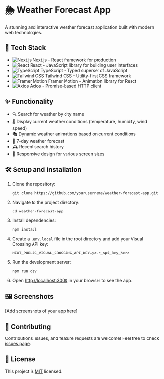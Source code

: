 # 🌦️ Weather Forecast App

A stunning and interactive weather forecast application built with modern web technologies.

## 🚀 Tech Stack

- ![Next.js](https://img.shields.io/badge/Next.js-000000?style=for-the-badge&logo=next.js&logoColor=white) Next.js - React framework for production
- ![React](https://img.shields.io/badge/React-61DAFB?style=for-the-badge&logo=react&logoColor=black) React - JavaScript library for building user interfaces
- ![TypeScript](https://img.shields.io/badge/TypeScript-3178C6?style=for-the-badge&logo=typescript&logoColor=white) TypeScript - Typed superset of JavaScript
- ![Tailwind CSS](https://img.shields.io/badge/Tailwind_CSS-38B2AC?style=for-the-badge&logo=tailwind-css&logoColor=white) Tailwind CSS - Utility-first CSS framework
- ![Framer Motion](https://img.shields.io/badge/Framer_Motion-0055FF?style=for-the-badge&logo=framer&logoColor=white) Framer Motion - Animation library for React
- ![Axios](https://img.shields.io/badge/Axios-5A29E4?style=for-the-badge&logo=axios&logoColor=white) Axios - Promise-based HTTP client

## ✨ Functionality

- 🔍 Search for weather by city name
- 🌡️ Display current weather conditions (temperature, humidity, wind speed)
- 🎭 Dynamic weather animations based on current conditions
- 📅 7-day weather forecast
- 🕰️ Recent search history
- 🎨 Responsive design for various screen sizes

## 🛠️ Setup and Installation

1. Clone the repository:
   ```
   git clone https://github.com/yourusername/weather-forecast-app.git
   ```

2. Navigate to the project directory:
   ```
   cd weather-forecast-app
   ```

3. Install dependencies:
   ```
   npm install
   ```

4. Create a `.env.local` file in the root directory and add your Visual Crossing API key:
   ```
   NEXT_PUBLIC_VISUAL_CROSSING_API_KEY=your_api_key_here
   ```

5. Run the development server:
   ```
   npm run dev
   ```

6. Open [http://localhost:3000](http://localhost:3000) in your browser to see the app.

## 🖼️ Screenshots

[Add screenshots of your app here]

## 🤝 Contributing

Contributions, issues, and feature requests are welcome! Feel free to check [issues page](https://github.com/yourusername/weather-forecast-app/issues).

## 📝 License

This project is [MIT](https://choosealicense.com/licenses/mit/) licensed.
